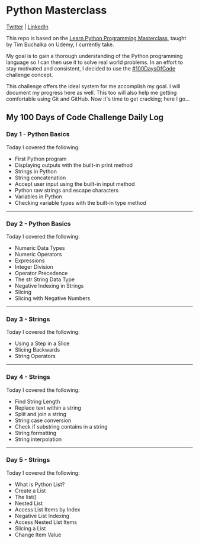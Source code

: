 # Python Masterclass

[Twitter]() | [LinkedIn](https://www.linkedin.com/in/jdfdoyley/)

This repo is based on the [Learn Python Programming Masterclass](https://www.udemy.com/course/python-the-complete-python-developer-course/), taught by Tim Buchalka on Udemy, I currently take.

My goal is to gain a thorough understanding of the Python programming language so I can then use it to solve real world problems. In an effort to stay motivated and consistent, I decided to use the [#100DaysOfCode](https://www.100daysofcode.com) challenge concept.

This challenge offers the ideal system for me accomplish my goal. I will document my progress here as well. This too will also help me getting comfortable using Git and GitHub. Now it's time to get cracking; here I go...

## My 100 Days of Code Challenge Daily Log

### Day 1 - Python Basics

Today I covered the following:

- First Python program
- Displaying outputs with the built-in print method
- Strings in Python
- String concatenation
- Accept user input using the built-in input method
- Python raw strings and escape characters
- Variables in Python
- Checking variable types with the built-in type method

---

### Day 2 - Python Basics

Today I covered the following:

- Numeric Data Types
- Numeric Operators
- Expressions
- Integer Division
- Operator Precedence
- The str String Data Type
- Negative Indexing in Strings
- Slicing
- Slicing with Negative Numbers

---

### Day 3 - Strings

Today I covered the following:

- Using a Step in a Slice
- Slicing Backwards
- String Operators

---

### Day 4 - Strings

Today I covered the following:

- Find String Length
- Replace text within a string
- Split and join a string
- String case conversion
- Check if substring contains in a string
- String formatting
- String interpolation

---

### Day 5 - Strings

Today I covered the following:

- What is Python List?
- Create a List
- The list()
- Nested List
- Access List Items by Index
- Negative List Indexing
- Access Nested List Items
- Slicing a List
- Change Item Value
